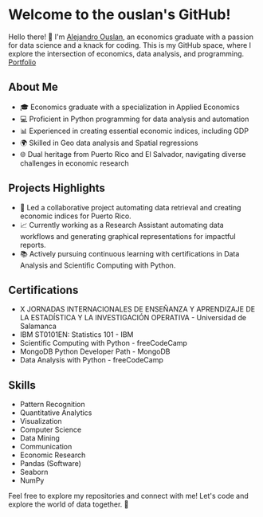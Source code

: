 # Welcome to the ouslan's GitHub!

Hello there! 👋 I'm [Alejandro Ouslan](https://github.com/ouslan), an economics graduate with a passion for data science and a knack for coding. This is my GitHub space, where I explore the intersection of economics, data analysis, and programming. [Portfolio](https://ouslan.github.io/)

## About Me

- 🎓 Economics graduate with a specialization in Applied Economics
- 💻 Proficient in Python programming for data analysis and automation
- 📊 Experienced in creating essential economic indices, including GDP
- 🌍 Skilled in Geo data analysis and Spatial regressions
- 🌐 Dual heritage from Puerto Rico and El Salvador, navigating diverse challenges in economic research

## Projects Highlights

- 🚀 Led a collaborative project automating data retrieval and creating economic indices for Puerto Rico.
- 📈 Currently working as a Research Assistant automating data workflows and generating graphical representations for impactful reports.
- 📚 Actively pursuing continuous learning with certifications in Data Analysis and Scientific Computing with Python.

## Certifications

- X JORNADAS INTERNACIONALES DE ENSEÑANZA Y APRENDIZAJE DE LA ESTADÍSTICA Y LA INVESTIGACIÓN OPERATIVA - Universidad de Salamanca
- IBM ST0101EN: Statistics 101 - IBM
- Scientific Computing with Python - freeCodeCamp
- MongoDB Python Developer Path - MongoDB
- Data Analysis with Python - freeCodeCamp

## Skills

- Pattern Recognition
- Quantitative Analytics
- Visualization
- Computer Science
- Data Mining
- Communication
- Economic Research
- Pandas (Software)
- Seaborn
- NumPy

Feel free to explore my repositories and connect with me! Let's code and explore the world of data together. 🚀
<!---
ouslan/ouslan is a ✨ special ✨ repository because its `README.md` (this file) appears on your GitHub profile.
You can click the Preview link to take a look at your changes.
--->
